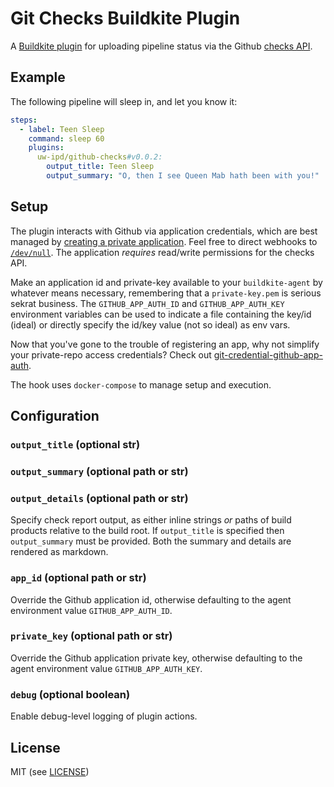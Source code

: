 # Git Checks Buildkite Plugin 

A [Buildkite plugin](https://buildkite.com/docs/agent/v3/plugins) for uploading pipeline status via the Github [checks API](https://developer.github.com/v3/checks/).


## Example

The following pipeline will sleep in, and let you know it:

```yml
steps:
  - label: Teen Sleep
    command: sleep 60
    plugins:
      uw-ipd/github-checks#v0.0.2:
        output_title: Teen Sleep
        output_summary: "O, then I see Queen Mab hath been with you!"
```

## Setup

The plugin interacts with Github via application credentials, which are best
managed by [creating a private application](https://developer.github.com/apps/building-github-apps/creating-a-github-app/).
Feel free to direct webhooks to [`/dev/null`](https://devnull-as-a-service.com/dev/null).
The application *requires* read/write permissions for the checks API.

Make an application id and private-key available to your `buildkite-agent` by
whatever means necessary, remembering that a `private-key.pem` is serious
sekrat business. The `GITHUB_APP_AUTH_ID` and `GITHUB_APP_AUTH_KEY` environment
variables can be used to indicate a file containing the key/id (ideal) or
directly specify the id/key value (not so ideal) as env vars.

Now that you've gone to the trouble of registering an app, why not simplify
your private-repo access credentials? Check out
[git-credential-github-app-auth](https://github.com/uw-ipd/git-credential-github-app-auth).

The hook uses `docker-compose` to manage setup and execution.

## Configuration

### `output_title` (optional str)
### `output_summary` (optional path or str)
### `output_details` (optional path or str)

Specify check report output, as either inline strings *or* paths of build
products relative to the build root. If `output_title` is specified then
`output_summary` must be provided. Both the summary and details are rendered as
markdown.

### `app_id` (optional path or str)

Override the Github application id, otherwise defaulting to the agent
environment value `GITHUB_APP_AUTH_ID`.

### `private_key` (optional path or str)

Override the Github application private key, otherwise defaulting to the agent
environment value `GITHUB_APP_AUTH_KEY`.

### `debug` (optional boolean)

Enable debug-level logging of plugin actions.

## License

MIT (see [LICENSE](LICENSE))
